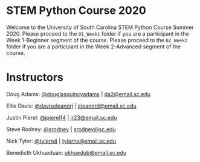 # STEM Python Course 2020

Welcome to the University of South Carolina STEM Python Course Summer 2020. Please proceed to the `01_Week1` folder if you are a participant in the Week 1-Beginner segment of the course. Please proceed to the `02_Week2` folder if you are a participant in the Week 2-Advanced segment of the course. 

# Instructors

Doug Adams: [@douglasquincyadams](https://github.com/douglasquincyadams) | [da2@email.sc.edu](da2@email.sc.edu)

Ellie Davis: [@daviseleanorj](https://github.com/daviseleanorj) | [eleanord@email.sc.edu](eleanord@email.sc.edu)

Justin Pierel: [@jpierel14](https://github.com/jpierel14) | [jr23@email.sc.edu](jr23@email.sc.edu)

Steve Rodney: [@srodney](https://github.com/srodney) | [srodney@sc.edu](srodney@sc.edu)

Nick Tyler: [@tylern4](https://github.com/tyler4) | [tylerns@email.sc.edu](tylerns@email.sc.edu)

Benedicth Ukhueduan: [ukhuedub@email.sc.edu](ukhuedub@email.sc.edu)


